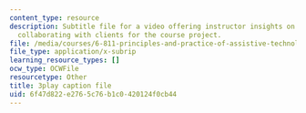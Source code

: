 ```yaml
---
content_type: resource
description: Subtitle file for a video offering instructor insights on choosing and
  collaborating with clients for the course project.
file: /media/courses/6-811-principles-and-practice-of-assistive-technology-fall-2014/6f47d822e2765c76b1c0420124f0cb44_Wup3xqOvvpA.vtt
file_type: application/x-subrip
learning_resource_types: []
ocw_type: OCWFile
resourcetype: Other
title: 3play caption file
uid: 6f47d822-e276-5c76-b1c0-420124f0cb44
---
```

